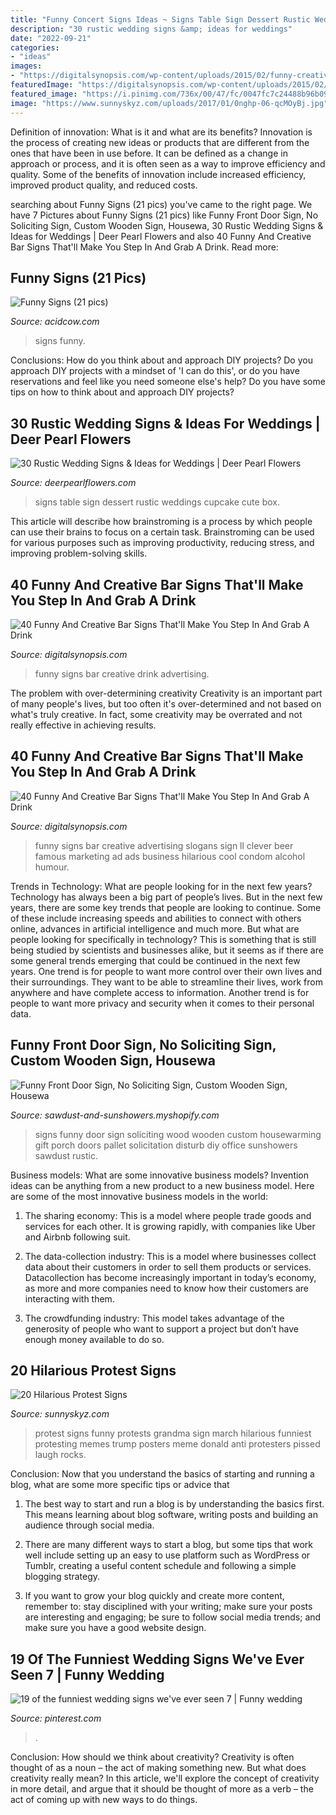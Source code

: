 ```yaml
---
title: "Funny Concert Signs Ideas ~ Signs Table Sign Dessert Rustic Weddings Cupcake Cute Box"
description: "30 rustic wedding signs &amp; ideas for weddings"
date: "2022-09-21"
categories:
- "ideas"
images:
- "https://digitalsynopsis.com/wp-content/uploads/2015/02/funny-creative-bar-signs.jpg"
featuredImage: "https://digitalsynopsis.com/wp-content/uploads/2015/02/funny-creative-bar-signs-16.jpg"
featured_image: "https://i.pinimg.com/736x/00/47/fc/0047fc7c24488b96b0994e0b7f7f880b.jpg"
image: "https://www.sunnyskyz.com/uploads/2017/01/0nghp-06-qcMOyBj.jpg"
---
```



Definition of innovation: What is it and what are its benefits?
Innovation is the process of creating new ideas or products that are different from the ones that have been in use before. It can be defined as a change in approach or process, and it is often seen as a way to improve efficiency and quality. Some of the benefits of innovation include increased efficiency, improved product quality, and reduced costs.

	

		
searching about Funny Signs (21 pics) you've came to the right page. We have 7 Pictures about Funny Signs (21 pics) like Funny Front Door Sign, No Soliciting Sign, Custom Wooden Sign, Housewa, 30 Rustic Wedding Signs &amp; Ideas for Weddings | Deer Pearl Flowers and also 40 Funny And Creative Bar Signs That&#039;ll Make You Step In And Grab A Drink. Read more:
		
    
## Funny Signs (21 Pics)

<img loading=lazy src="https://cdn.acidcow.com/pics/20150610/ridiculous_and_funny_signs_12.jpg" onerror="this.onerror=null;this.src='https://tse3.mm.bing.net/th?id=OIP.rh20DjQuCyPdONjRMkL9yQHaJ4&amp;pid=15.1';" alt="Funny Signs (21 pics)">

_Source: acidcow.com_

>signs funny. 

	

Conclusions: How do you think about and approach DIY projects?
Do you approach DIY projects with a mindset of 'I can do this', or do you have reservations and feel like you need someone else's help? Do you have some tips on how to think about and approach DIY projects?

    
## 30 Rustic Wedding Signs &amp; Ideas For Weddings | Deer Pearl Flowers

<img loading=lazy src="http://www.deerpearlflowers.com/wp-content/uploads/2016/05/dessert-table-sign.jpg" onerror="this.onerror=null;this.src='https://tse2.mm.bing.net/th?id=OIP.uv3Qqf6cX23SUYp-y84TzAHaLF&amp;pid=15.1';" alt="30 Rustic Wedding Signs &amp; Ideas for Weddings | Deer Pearl Flowers">

_Source: deerpearlflowers.com_

>signs table sign dessert rustic weddings cupcake cute box. 

	

This article will describe how brainstroming is a process by which people can use their brains to focus on a certain task. Brainstroming can be used for various purposes such as improving productivity, reducing stress, and improving problem-solving skills.

    
## 40 Funny And Creative Bar Signs That&#039;ll Make You Step In And Grab A Drink

<img loading=lazy src="https://digitalsynopsis.com/wp-content/uploads/2015/02/funny-creative-bar-signs-16.jpg" onerror="this.onerror=null;this.src='https://tse4.mm.bing.net/th?id=OIP.FwyqHuI5_NKDvsR37rYf6AAAAA&amp;pid=15.1';" alt="40 Funny And Creative Bar Signs That&#039;ll Make You Step In And Grab A Drink">

_Source: digitalsynopsis.com_

>funny signs bar creative drink advertising. 

	

The problem with over-determining creativity
Creativity is an important part of many people's lives, but too often it's over-determined and not based on what's truly creative. In fact, some creativity may be overrated and not really effective in achieving results.

    
## 40 Funny And Creative Bar Signs That&#039;ll Make You Step In And Grab A Drink

<img loading=lazy src="https://digitalsynopsis.com/wp-content/uploads/2015/02/funny-creative-bar-signs.jpg" onerror="this.onerror=null;this.src='https://tse4.mm.bing.net/th?id=OIP.25i4snXxxM8xE-4L6fScNgHaD8&amp;pid=15.1';" alt="40 Funny And Creative Bar Signs That&#039;ll Make You Step In And Grab A Drink">

_Source: digitalsynopsis.com_

>funny signs bar creative advertising slogans sign ll clever beer famous marketing ad ads business hilarious cool condom alcohol humour. 

	

Trends in Technology: What are people looking for in the next few years?
Technology has always been a big part of people’s lives. But in the next few years, there are some key trends that people are looking to continue. 
Some of these include increasing speeds and abilities to connect with others online, advances in artificial intelligence and much more. 
But what are people looking for specifically in technology? This is something that is still being studied by scientists and businesses alike, but it seems as if there are some general trends emerging that could be continued in the next few years. 
One trend is for people to want more control over their own lives and their surroundings. They want to be able to streamline their lives, work from anywhere and have complete access to information. 
Another trend is for people to want more privacy and security when it comes to their personal data.

    
## Funny Front Door Sign, No Soliciting Sign, Custom Wooden Sign, Housewa

<img loading=lazy src="http://cdn.shopify.com/s/files/1/1238/6458/products/021_08c5c076-bff0-4ce8-9a2d-f7364f86e88c_1024x1024.JPG?v=1468610190" onerror="this.onerror=null;this.src='https://tse2.mm.bing.net/th?id=OIP.VqWjxcmpg-qnZRFX-xPIegHaJ4&amp;pid=15.1';" alt="Funny Front Door Sign, No Soliciting Sign, Custom Wooden Sign, Housewa">

_Source: sawdust-and-sunshowers.myshopify.com_

>signs funny door sign soliciting wood wooden custom housewarming gift porch doors pallet solicitation disturb diy office sunshowers sawdust rustic. 

	

Business models: What are some innovative business models?
Invention ideas can be anything from a new product to a new business model. Here are some of the most innovative business models in the world:
1. The sharing economy: This is a model where people trade goods and services for each other. It is growing rapidly, with companies like Uber and Airbnb following suit.

2. The data-collection industry: This is a model where businesses collect data about their customers in order to sell them products or services. Datacollection has become increasingly important in today’s economy, as more and more companies need to know how their customers are interacting with them.

3. The crowdfunding industry: This model takes advantage of the generosity of people who want to support a project but don’t have enough money available to do so.

    
## 20 Hilarious Protest Signs

<img loading=lazy src="https://www.sunnyskyz.com/uploads/2017/01/0nghp-06-qcMOyBj.jpg" onerror="this.onerror=null;this.src='https://tse2.mm.bing.net/th?id=OIP.PLN6CRKV9o_3Ms2LApMANAHaJ4&amp;pid=15.1';" alt="20 Hilarious Protest Signs">

_Source: sunnyskyz.com_

>protest signs funny protests grandma sign march hilarious funniest protesting memes trump posters meme donald anti protesters pissed laugh rocks. 

	

Conclusion: Now that you understand the basics of starting and running a blog, what are some more specific tips or advice that
1. The best way to start and run a blog is by understanding the basics first. This means learning about blog software, writing posts and building an audience through social media.
2. There are many different ways to start a blog, but some tips that work well include setting up an easy to use platform such as WordPress or Tumblr, creating a useful content schedule and following a simple blogging strategy.

3. If you want to grow your blog quickly and create more content, remember to: stay disciplined with your writing; make sure your posts are interesting and engaging; be sure to follow social media trends; and make sure you have a good website design.

    
## 19 Of The Funniest Wedding Signs We&#039;ve Ever Seen 7 | Funny Wedding

<img loading=lazy src="https://i.pinimg.com/736x/00/47/fc/0047fc7c24488b96b0994e0b7f7f880b.jpg" onerror="this.onerror=null;this.src='https://tse2.mm.bing.net/th?id=OIP.J-0sihJjYXgjCEnsUq6OFgHaPj&amp;pid=15.1';" alt="19 of the funniest wedding signs we&#039;ve ever seen 7 | Funny wedding">

_Source: pinterest.com_

>. 

	

Conclusion: How should we think about creativity?
Creativity is often thought of as a noun – the act of making something new. But what does creativity really mean? In this article, we'll explore the concept of creativity in more detail, and argue that it should be thought of more as a verb – the act of coming up with new ways to do things.

